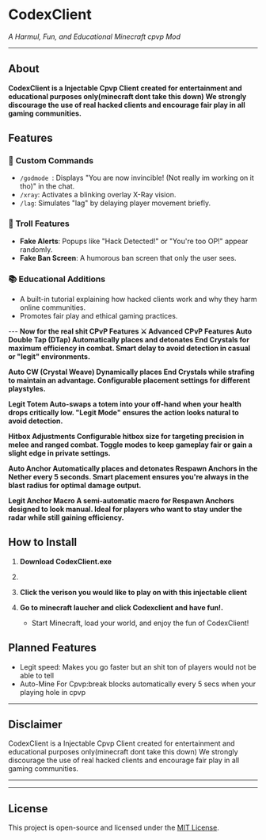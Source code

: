 
# **CodexClient**  
*A Harmul, Fun, and Educational Minecraft cpvp Mod*

---

## **About**  
**CodexClient is a Injectable Cpvp Client created for entertainment and educational purposes only(minecraft dont take this down)
We strongly discourage the use of real hacked clients and encourage fair play in all gaming communities.**

## **Features**  


### 🤖 **Custom Commands**  
- `/godmode `: Displays "You are now invincible! (Not really im working on it tho)" in the chat.  
- `/xray`: Activates a blinking overlay X-Ray vision.  
- `/lag`: Simulates "lag" by delaying player movement briefly.  

### 🎉 **Troll Features**  
- **Fake Alerts**: Popups like "Hack Detected!" or "You're too OP!" appear randomly.  
- **Fake Ban Screen**: A humorous ban screen that only the user sees.  

### 📚 **Educational Additions**  
- A built-in tutorial explaining how hacked clients work and why they harm online communities.  
- Promotes fair play and ethical gaming practices.  

--- **Now for the real shit CPvP Features
⚔️ Advanced CPvP Features
Auto Double Tap (DTap)
Automatically places and detonates End Crystals for maximum efficiency in combat.
Smart delay to avoid detection in casual or "legit" environments.**

**Auto CW (Crystal Weave)
Dynamically places End Crystals while strafing to maintain an advantage.
Configurable placement settings for different playstyles.**

**Legit Totem
Auto-swaps a totem into your off-hand when your health drops critically low.
"Legit Mode" ensures the action looks natural to avoid detection.**

**Hitbox Adjustments
Configurable hitbox size for targeting precision in melee and ranged combat.
Toggle modes to keep gameplay fair or gain a slight edge in private settings.**

**Auto Anchor
Automatically places and detonates Respawn Anchors in the Nether every 5 seconds.
Smart placement ensures you're always in the blast radius for optimal damage output.**

**Legit Anchor Macro
A semi-automatic macro for Respawn Anchors designed to look manual.
Ideal for players who want to stay under the radar while still gaining efficiency.**

## **How to Install**  

1. **Download CodexClient.exe**
2. 
3. **Click the verison you would like to play on with this injectable client** 

4. **Go to minecraft laucher and click Codexclient and have fun!.**  
   - Start Minecraft, load your world, and enjoy the fun of CodexClient!  

## **Planned Features**  
- Legit speed: Makes you go faster but an shit ton of players would not be able to tell 
- Auto-Mine For Cpvp:break blocks automatically every 5 secs when your playing hole in cpvp 

---

## **Disclaimer**  
CodexClient is a Injectable Cpvp Client created for entertainment and educational purposes only(minecraft dont take this down)
We strongly discourage the use of real hacked clients and encourage fair play in all gaming communities.

---
---

## **License**  
This project is open-source and licensed under the [MIT License](LICENSE).  
